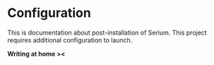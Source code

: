 # Configuration

This is documentation about post-installation of Serium. This project requires additional configuration to launch.

__Writing at home ><__
